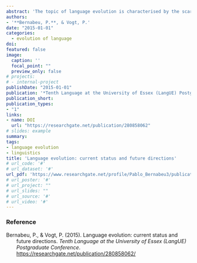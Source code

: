 ```yaml
---
abstract: 'The topic of language evolution is characterised by the scarcity of records, but also by a large flow  of research  produced within  multiple subtopics  and perspectives.  Over the  past  few decades, significant advancement has been made on the geographical and temporal origins of language, while current work is rather devoted to the underpinnings of language, in brain, genes, body, and culture of humans. Much of this literature is polarized over the crucial dichotomy of nativism  versus  emergentism.  Our  state  of  affairs  report  also  confirms  a  high  degree  of speculation,  albeit  with a  decrease  for modelling. To  tackle the  speculation  and the large research flow, we propose a more impersonal kind of review, focused on the topic’s questions rather than on particular accounts. Another observation is that novel perspectives are on the rise.  One  of  these  highlights  the  importance  of  perceptual  cognition,  often  dubbed ‘embodiment,’ in  the earlier  evolution  of language.  In  following this  lead,  we adapted  a previous experiment which had investigated the correspondence between certain perceptual features of events, and different  grammatical orders arising as participants  acted out those events. That design made a perfect basis for us to put in an additional variable, namely the contrast  between  body-based  communication  (gestures),  and  more  disembodied communication (symbol matching). Albeit tentative, the results of this pilot experiment reveal a greater effect of the embodiment variable on the grammatical preferences, which we see as inviting further exploration of embodied cognition in language evolution.'
authors:
- '**Bernabeu, P.**, & Vogt, P.'
date: "2015-01-01"
categories:
  - evolution of language
doi: 
featured: false
image:
  caption: ''
  focal_point: ""
  preview_only: false
# projects:
# - internal-project
publishDate: "2015-01-01"
publication: '*Tenth Language at the University of Essex (LangUE) Postgraduate Conference*'
publication_short: 
publication_types:
- "1"
links:
- name: DOI
  url: "https://researchgate.net/publication/280858062"
# slides: example
summary:
tags:
- language evolution
- linguistics
title: 'Language evolution: current status and future directions'
# url_code: '#'
# url_dataset: '#'
url_pdf: 'https://www.researchgate.net/profile/Pablo_Bernabeu3/publication/280858062_Language_evolution_Current_status_and_future_directions/links/59309ba2a6fdcc89e784596c/Language-evolution-Current-status-and-future-directions.pdf'
# url_poster: '#'
# url_project: ""
# url_slides: ""
# url_source: '#'
# url_video: '#'
---
```



### Reference

<div style = "text-indent:-2em; margin-left:2em;">

Bernabeu, P., & Vogt, P. (2015). Language evolution: current status and future directions. *Tenth Language at the University of Essex (LangUE) Postgraduate Conference*. https://researchgate.net/publication/280858062/

</div>
